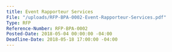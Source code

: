 ```yaml
---
title: Event Rapporteur Services
File: "/uploads/RFP-BPA-0002-Event-Rapporteur-Services.pdf"
Type: RFP
Reference-Number: RFP-BPA-0002
Posted-Date: 2018-05-04 00:00:00 -04:00
Deadline-Date: 2018-05-18 17:00:00 -04:00
---
```


